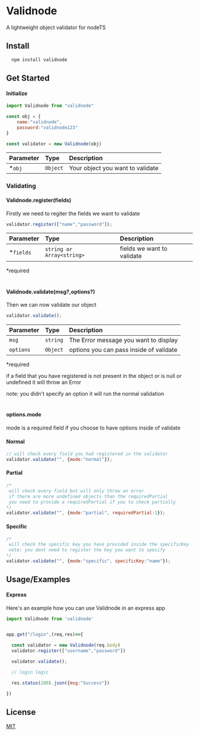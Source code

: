 
# Validnode

A lightweight object validator for nodeTS


## Install
```bash
  npm install validnode
```


## Get Started

#### Initialize

```javascript
import Validnode from "validnode"

const obj = {
    name:"validnode",
    password:"validnode123"
}

const validator = new Validnode(obj)
```

|  Parameter | Type     | Description  |         
| :-------- | :------- | :--------- |
|  *`obj` | `Object` |  Your object you want to validate |



### Validating

#### Validnode.register(fields) 
Firstly we need to regiter the fields we want to validate


```javascript
validator.register(["name","password"]);
```

| Parameter | Type     | Description                       |
| :-------- | :------- | :-------------------------------- |
|  *`fields`      | `string or Array<string>` | fields we want to validate |

*required
# 
#### Validnode.validate(msg?,options?) 
Then we can now validate our object 


```javascript
validator.validate();
```

| Parameter | Type     | Description                       |
| :-------- | :------- | :-------------------------------- |
|  `msg`      | `string` | The Error message you want to display|
|  `options`      | `Object` | options you can pass inside of validate |

*required

if a field that you have registered is not present in the object or is null or undefined it will throw an Error

note: you didn't specify an option it will run the normal validation

# 
#### options.mode
mode is a required field if you choose to have options inside of validate
#### Normal
```javascript
// will check every field you had registered in the validator
validator.validate("", {mode:"normal"}); 
```
#### Partial
```javascript
/*
 will check every field but will only throw an error 
 if there are more undefined objects than the requiredPartial
 you need to provide a requiredPartial if you to check partially
*/
validator.validate("", {mode:"partial", requiredPartial:1});
```
#### Specific
```javascript
/*
 will check the specific key you have provided inside the specificKey
 note: you dont need to register the key you want to specify 
*/
validator.validate("", {mode:"specific", specificKey:"name"}); 
```

## Usage/Examples

#### Express
Here's an example how you can use Validnode in an express app
```javascript
import Validnode from 'validnode'


app.get("/login",(req,res)=>{

  const validator = new Validnode(req.body)
  validator.register(["username","password"])

  validator.validate();

  // login logic

  res.status(200).json({msg:"Success"})

})

```


## License

[MIT](https://choosealicense.com/licenses/mit/)

